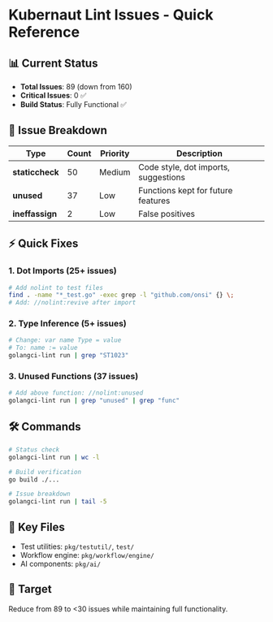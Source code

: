 # Kubernaut Lint Issues - Quick Reference

## 📊 **Current Status**
- **Total Issues**: 89 (down from 160)
- **Critical Issues**: 0 ✅
- **Build Status**: Fully Functional ✅

## 🎯 **Issue Breakdown**
| Type | Count | Priority | Description |
|------|-------|----------|-------------|
| **staticcheck** | 50 | Medium | Code style, dot imports, suggestions |
| **unused** | 37 | Low | Functions kept for future features |
| **ineffassign** | 2 | Low | False positives |

## ⚡ **Quick Fixes**

### **1. Dot Imports (25+ issues)**
```bash
# Add nolint to test files
find . -name "*_test.go" -exec grep -l "github.com/onsi" {} \;
# Add: //nolint:revive after import
```

### **2. Type Inference (5+ issues)**
```bash
# Change: var name Type = value
# To: name := value
golangci-lint run | grep "ST1023"
```

### **3. Unused Functions (37 issues)**
```bash
# Add above function: //nolint:unused
golangci-lint run | grep "unused" | grep "func"
```

## 🛠 **Commands**
```bash
# Status check
golangci-lint run | wc -l

# Build verification
go build ./...

# Issue breakdown
golangci-lint run | tail -5
```

## 📁 **Key Files**
- Test utilities: `pkg/testutil/`, `test/`
- Workflow engine: `pkg/workflow/engine/`
- AI components: `pkg/ai/`

## 🎯 **Target**
Reduce from 89 to <30 issues while maintaining full functionality.
